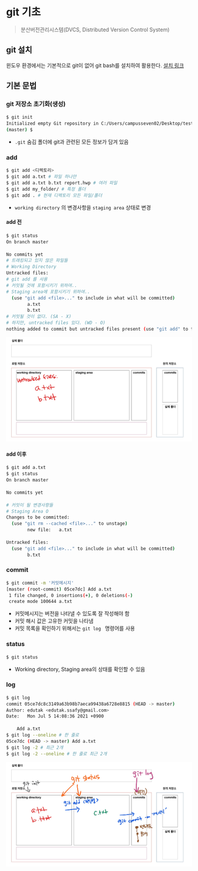 # git 기초

> 분산버전관리시스템(DVCS, Distributed Version Control System)

## git 설치

윈도우 환경에서는 기본적으로 git이 없어 git bash를 설치하여 활용한다. [설치 링크]()

## 기본 문법

### git 저장소 초기화(생성)

```bash
$ git init
Initialized empty Git repository in C:/Users/campusseven02/Desktop/test/.git/
(master) $
```

* `.git` 숨김 폴더에 git과 관련된 모든 정보가 담겨 있음

### add

```bash
$ git add <디렉토리>
$ git add a.txt # 파일 하나만
$ git add a.txt b.txt report.hwp # 여러 파일
$ git add my_folder/ # 특정 폴더
$ git add . # 현재 디렉토리 모든 파일/폴더
```

* `working directory` 의 변경사항을 `staging area` 상태로 변경

#### add 전

```bash
$ git status
On branch master

No commits yet
# 트래킹되고 있지 않은 파일들
# Working Directory
Untracked files:
# git add 를 사용
# 커밋될 것에 포함시키기 위하여..
# Staging area에 포함시키기 위하여..
  (use "git add <file>..." to include in what will be committed)
        a.txt
        b.txt
# 커밋될 것이 없다. (SA - X)
# 하지만, untracked files 있다. (WD - O)
nothing added to commit but untracked files present (use "git add" to track)
```

![222](md-images/222.jpg)

#### add 이후

```bash
$ git add a.txt
$ git status
On branch master

No commits yet

# 커밋이 될 변경사항들
# Staging Area O
Changes to be committed:
  (use "git rm --cached <file>..." to unstage)
        new file:   a.txt

Untracked files:
  (use "git add <file>..." to include in what will be committed)
        b.txt

```

### commit

```bash
$ git commit -m '커밋메시지'
[master (root-commit) 05ce7dc] Add a.txt
 1 file changed, 0 insertions(+), 0 deletions(-)
 create mode 100644 a.txt
```

* 커밋메시지는  버전을 나타낼 수 있도록 잘 작성해야 함
* 커밋 해시 값은 고유한 커밋을 나타냄
* 커밋 목록을 확인하기 위해서는 `git log ` 명령어를 사용

### status

```bash
$ git status
```

* Working directory, Staging area의 상태를 확인할 수 있음

### log

```bash
$ git log
commit 05ce7dc8c3149a63b98b7aeca99438a6728e8815 (HEAD -> master)
Author: edutak <edutak.ssafy@gmail.com>
Date:   Mon Jul 5 14:08:36 2021 +0900

    Add a.txt
$ git log --oneline # 한 줄로
05ce7dc (HEAD -> master) Add a.txt
$ git log -2 # 최근 2개
$ git log -2 --oneline # 한 줄로 최근 2개
```

![111](md-images/111.jpg)














